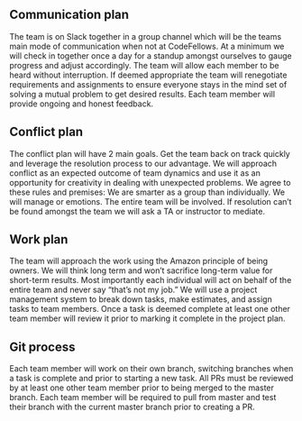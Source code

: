 ## Communication plan
The team is on Slack together in a group channel which will be the teams main mode of communication when not at CodeFellows. At a minimum we will check in together once a day for a standup amongst ourselves to gauge progress and adjust accordingly. The team will allow each member to be heard without interruption. If deemed appropriate the team will renegotiate requirements and assignments to ensure everyone stays in the mind set of solving a mutual problem to get desired results. Each team member will provide ongoing and honest feedback.

## Conflict plan
The conflict plan will have 2 main goals. Get the team back on track quickly and leverage the resolution process to our advantage. We will approach conflict as an expected outcome of team dynamics and use it as an opportunity for creativity in dealing with unexpected problems. We agree to these rules and premises: We are smarter as a group than individually. We will manage or emotions. The entire team will be involved. If resolution can’t be found amongst the team we will ask a TA or instructor to mediate.

## Work plan
The team will approach the work using the Amazon principle of being owners.  We will think long term and won’t sacrifice long-term value for short-term results. Most importantly each individual will act on behalf of the entire team and never say “that’s not my job.” We will use a project management system to break down tasks, make estimates, and assign tasks to team members. Once a task is deemed complete at least one other team member will review it prior to marking it complete in the project plan.

## Git process
Each team member will work on their own branch, switching branches when a task is complete and prior to starting a new task. All PRs must be reviewed by at least one other team member prior to being merged to the master branch. Each team member will be required to pull from master and test their branch with the current master branch  prior to creating a PR.